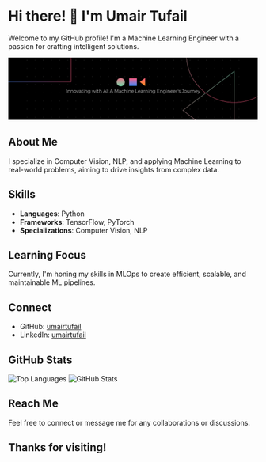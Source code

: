 # Hi there! 👋 I'm Umair Tufail

Welcome to my GitHub profile! I'm a Machine Learning Engineer with a passion for crafting intelligent solutions.

![Banner Image](Banner.png)

## About Me

I specialize in Computer Vision, NLP, and applying Machine Learning to real-world problems, aiming to drive insights from complex data.

## Skills

- **Languages**: Python
- **Frameworks**: TensorFlow, PyTorch
- **Specializations**: Computer Vision, NLP

## Learning Focus

Currently, I'm honing my skills in MLOps to create efficient, scalable, and maintainable ML pipelines.

## Connect

- GitHub: [umairtufail](https://github.com/umairtufail)
- LinkedIn: [umairtufail](https://www.linkedin.com/in/umairtufail/)

## GitHub Stats

![Top Languages](https://github-readme-stats.vercel.app/api/top-langs/?username=umairtufail)
![GitHub Stats](https://github-readme-stats.vercel.app/api?username=umairtufail&show_icons=true&count_private=true)

## Reach Me

Feel free to connect or message me for any collaborations or discussions.

## Thanks for visiting!
